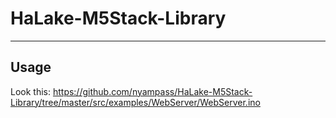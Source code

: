 # HaLake-M5Stack-Library
------
## Usage
  Look this: https://github.com/nyampass/HaLake-M5Stack-Library/tree/master/src/examples/WebServer/WebServer.ino
